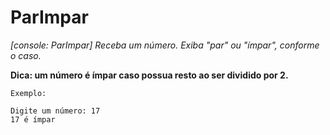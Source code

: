 # ParImpar
*[console: ParImpar] Receba um número. Exiba "par" ou "ímpar", conforme o caso.*

**Dica: um número é ímpar caso possua resto ao ser dividido por 2.**

`Exemplo:`

```
Digite um número: 17
17 é ímpar
```
